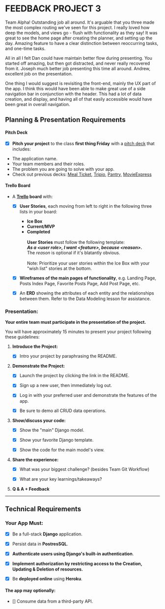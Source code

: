 # FEEDBACK PROJECT 3

Team Alpha! Outstanding job all around. It's arguable that you three made the most complex routing we've seen for this project. I really loved how deep the models, and views go - flush with functionality as they say! It was great to see the home page after creating the planner, and setting up the day. Amazing feature to have a clear distinction between reoccurring tasks, and one-time tasks. 

All in all I felt Dan could have maintain better flow during presenting. You started off amazing, but then got distracted, and never really recovered from it. Joseph much better job presenting this time all around. Andrew, excellent job on the presentation. 

One thing I would suggest is revisiting the front-end, mainly the UX part of the app. I think this would have been able to make great use of a side navigation bar in conjunction with the header. This had a lot of data creation, and display, and having all of that easily accessible would have been great in overall navigation. 

## Planning & Presentation Requirements
#### Pitch Deck

- [x] **Pitch your project** to the class **first thing Friday** with a [pitch deck](https://pitchdeck.improvepresentation.com/what-is-a-pitch-deck) that includes:

- The application name.
- Your team members and their roles.
- The problem you are going to solve with your app.
- Check out previous decks: [Meal Ticket](https://docs.google.com/presentation/d/1CsBuC-a_AZ1yXJEE-EbptPIdgj1MktiNALyQyhaFfrM/edit#slide=id.p), [Tripio](https://docs.google.com/presentation/d/1gvOypLc4VjKqJzdAW68iwh28uGDSH4Sp1KnA5grDo2g/edit#slide=id.p), [Pantry](https://docs.google.com/presentation/d/1WvHoN5MNaRembgcoog5p0GtivVCOZSzvfPyeevzy08g/edit), [MovieExpress](https://docs.google.com/presentation/d/1Z-ng_6QpUF0pMHOfKNxfRfOLiK-uaXYOyxv94g3kKgI/edit#slide=id.p)

#### Trello Board

- A **[Trello](https://trello.com/) board** with:
    
    - [x] **User Stories**, each moving from left to right in the following 
      three lists in your board:<br>
      	- **Ice Box**<br>
      	- **Current/MVP**<br>
      	- **Completed**<br>
      <br>**User Stories** must follow the following template:<br>**_As a \<user role\>, I want \<feature\>, because \<reason\>._**<br>The _reason_ is optional if it's blatantly obvious.
      <br><br>Note: Prioritize your user stories within the Ice Box with your "wish 
      list" stories at the bottom.
    
    - [x] **Wireframes of the main pages of functionality**, e.g. Landing Page, Posts Index Page, Favorite Posts Page, Add Post Page, etc.
    
    - [x] An **ERD** showing the attributes of each entity and the relationships between them. Refer to the Data Modeling lesson for assistance.

### Presentation:

**Your entire team must participate in the presentation of the project.**

You will have approximately 15 minutes to present your project following these guidelines:

1. **Introduce the Project:**

	- [x] Intro your project by paraphrasing the README.
	
2. **Demonstrate the Project:**

	- [x] Launch the project by clicking the link in the README.
	
	- [x] Sign up a new user, then immediately log out.
	
	- [x] Log in with your preferred user and demonstrate the features of the app.
	
	- [x] Be sure to demo all CRUD data operations.
	
3. **Show/discuss your code:**

	- [x] Show the "main" Django model.
	
	- [x] Show your favorite Django template.
	
	- [x] Show the code for the main model's view.

4. **Share the experience:**

	- [x] What was your biggest challenge? (besides Team Git Workflow)
	
	- [x] What are your key learnings/takeaways?
	
5. **Q & A + Feedback**

---

## Technical Requirements

### Your App Must:

- [x] Be a full-stack **Django** application.

- [x] Persist data in **PostresSQL**.

- [x] **Authenticate users using Django's built-in authentication**.

- [x] **Implement authorization by restricting access to the Creation, Updating & Deletion of resources.**

- [x] Be **deployed online** using **Heroku**.

#### The app may optionally:

- [] Consume data from a third-party API.

